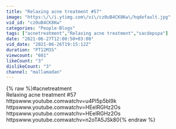 ```yaml
---
title: "Relaxing acne treatment #57"
image: "https:\/\/i.ytimg.com\/vi\/cz0uB4CK8Kw\/hqdefault.jpg"
vid_id: "cz0uB4CK8Kw"
categories: "People-Blogs"
tags: ["acnetreatment","Relaxing acne treatment","sacdepspa"]
date: "2021-06-27T12:00:50+03:00"
vid_date: "2021-06-26T19:15:12Z"
duration: "PT12M3S"
viewcount: "601"
likeCount: "3"
dislikeCount: "3"
channel: "mallamadan"
---
```

{% raw %}#acnetreatment<br />Relaxing acne treatment #57<br />httpswww.youtube.comwatchv=u4PI5p5bI9k<br />httpswww.youtube.comwatchv=HEeIRGHz2Os<br />httpswww.youtube.comwatchv=HEeIRGHz2Os<br />httpswww.youtube.comwatchv=n2oTA5JSk80{% endraw %}
